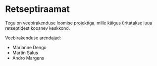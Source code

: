 # Retseptiraamat
Tegu on veebirakenduse loomise projektiga, mille käigus üritatakse luua retseptidest koosnev keskkond.  

Veebirakenduse arendajad:
* Marianne Dengo
* Martin Salus
* Andro Margens
